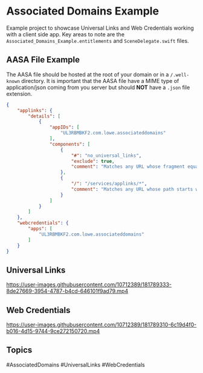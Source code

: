 # Associated Domains Example
Example project to showcase Universal Links and Web Credentials working with a client side app.
Key areas to note are the `Associated_Domains_Example.entitlements` and `SceneDelegate.swift` files.

## AASA File Example
The AASA file should be hosted at the root of your domain or in a `/.well-known` directory. It is important that the AASA file have a MIME type of application/json coming from you server but should **NOT** have a `.json` file extension.

```json
{
    "applinks": {
        "details": [
            {
                "appIDs": [
                    "UL3RBMBKF2.com.lowe.associateddomains"
                ],
                "components": [
                    {
                        "#": "no_universal_links",
                        "exclude": true,
                        "comment": "Matches any URL whose fragment equals no_universal_links and instructs the system not to open it as a universal link"
                    },
                    {
                        "/": "/services/applinks/*",
                        "comment": "Matches any URL whose path starts with /services/applinks"
                    }
                ]
            }
        ]
    },
    "webcredentials": {
        "apps": [
            "UL3RBMBKF2.com.lowe.associateddomains"
        ]
    }
}
```

## Universal Links


https://user-images.githubusercontent.com/10712389/181789333-8de27669-3954-4787-b4cd-646101f9ad79.mp4


## Web Credentials


https://user-images.githubusercontent.com/10712389/181789310-6c19d4f0-b016-4d15-9744-9ce272150720.mp4



## Topics
#AssociatedDomains #UniversalLinks #WebCredentials
